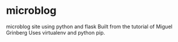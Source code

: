 # microblog
microblog site using python and flask
Built from the tutorial of Miguel Grinberg
Uses virtualenv and python pip.
